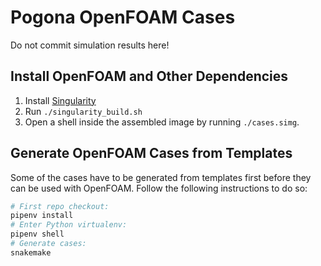 # Pogona OpenFOAM Cases

Do not commit simulation results here!

## Install OpenFOAM and Other Dependencies

  1. Install [Singularity](https://sylabs.io/docs/#singularity)
  2. Run `./singularity_build.sh`
  3. Open a shell inside the assembled image by running `./cases.simg`.

## Generate OpenFOAM Cases from Templates

Some of the cases have to be generated from templates first before they can be used with OpenFOAM.
Follow the following instructions to do so:

```bash
# First repo checkout:
pipenv install
# Enter Python virtualenv:
pipenv shell
# Generate cases:
snakemake
```

